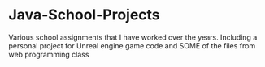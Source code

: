 # Java-School-Projects
Various school assignments that I have worked over the years. Including a personal project for Unreal engine game code and SOME of the files from web programming class
